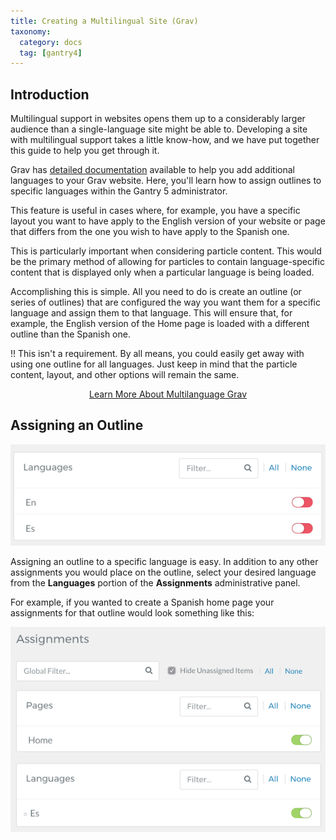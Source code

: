 ```yaml
---
title: Creating a Multilingual Site (Grav)
taxonomy:
  category: docs
  tag: [gantry4]
---
```


## Introduction

Multilingual support in websites opens them up to a considerably larger audience than a single-language site might be able to. Developing a site with multilingual support takes a little know-how, and we have put together this guide to help you get through it.

Grav has [detailed documentation](https://learn.getgrav.org/content/multi-language#multi-language-basics) available to help you add additional languages to your Grav website. Here, you'll learn how to assign outlines to specific languages within the Gantry 5 administrator.

This feature is useful in cases where, for example, you have a specific layout you want to have apply to the English version of your website or page that differs from the one you wish to have apply to the Spanish one.

This is particularly important when considering particle content. This would be the primary method of allowing for particles to contain language-specific content that is displayed only when a particular language is being loaded.

Accomplishing this is simple. All you need to do is create an outline (or series of outlines) that are configured the way you want them for a specific language and assign them to that language. This will ensure that, for example, the English version of the Home page is loaded with a different outline than the Spanish one.

!! This isn't a requirement. By all means, you could easily get away with using one outline for all languages. Just keep in mind that the particle content, layout, and other options will remain the same.

<div align="center"><a href="https://learn.getgrav.org/content/multi-language#multi-language-basics" class="button"><i class="fa fa-fw fa-graduation-cap"></i> Learn More About Multilanguage Grav</a></div>

## Assigning an Outline

![](multi_grav_1.png?classes=shadow,border)

Assigning an outline to a specific language is easy. In addition to any other assignments you would place on the outline, select your desired language from the **Languages** portion of the **Assignments** administrative panel.

For example, if you wanted to create a Spanish home page your assignments for that outline would look something like this:

![](multi_grav_2.png?classes=shadow,border)

